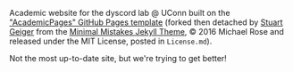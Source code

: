 Academic website for the dyscord lab @ UConn built on the
["AcademicPages" GitHub Pages template](https://github.com/academicpages/academicpages.github.io)
(forked then detached by [Stuart Geiger](https://github.com/staeiou)
from the [Minimal Mistakes Jekyll Theme](https://mmistakes.github.io/minimal-mistakes/),
© 2016 Michael Rose and released under the MIT License, posted in `License.md`).

Not the most up-to-date site, but we're trying to get better!
